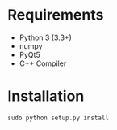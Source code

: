 # Requirements
- Python 3 (3.3+)
- numpy
- PyQt5
- C++ Compiler

# Installation

```python
sudo python setup.py install
```
